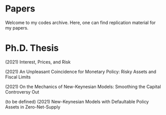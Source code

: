 # Papers

Welcome to my codes archive. Here, one can find replication material for my papers.

# Ph.D. Thesis

(2021) Interest, Prices, and Risk

(2021) An Unpleasant Coincidence for Monetary Policy: Risky Assets and Fiscal Limits

(2021) On the Mechanics of New-Keynesian Models: Smoothing the Capital Controversy Out

(to be defined)
(2021) New-Keynesian Models with Defaultable Policy Assets in Zero-Net-Supply
